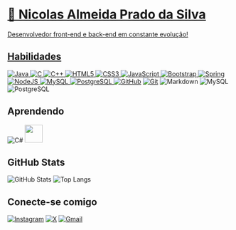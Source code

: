 <h1>
    <a href="https://github.com/niicolasaps/dio-lab-open-source/blob/main/README.md">
     🔱
    <span> Nicolas Almeida Prado da Silva</span>
</h1>

Desenvolvedor front-end e back-end em constante evolução!

## Habilidades
![Java](https://img.shields.io/badge/java-%23ED8B00.svg?style=for-the-badge&logo=openjdk&logoColor=white)
![C](https://img.shields.io/badge/C-00599C?style=for-the-badge&logo=c&logoColor=white)
![C++](https://img.shields.io/badge/C%2B%2B-00599C?style=for-the-badge&logo=c%2B%2B&logoColor=white)
![HTML5](https://img.shields.io/badge/HTML5-E34F26?style=for-the-badge&logo=html5&logoColor=white)
![CSS3](https://img.shields.io/badge/CSS3-1572B6?style=for-the-badge&logo=css3&logoColor=white)
![JavaScript](https://img.shields.io/badge/JavaScript-F7DF1E?style=for-the-badge&logo=javascript&logoColor=black)
![Bootstrap](https://img.shields.io/badge/-boostrap-0D1117?style=for-the-badge&logo=bootstrap&labelColor=0D1117)
![Spring](https://img.shields.io/badge/spring-%236DB33F.svg?style=for-the-badge&logo=spring&logoColor=white)
![NodeJS](https://img.shields.io/badge/node.js-6DA55F?style=for-the-badge&logo=node.js&logoColor=white)
![MySQL](https://img.shields.io/badge/MySQL-00000F?style=for-the-badge&logo=mysql&logoColor=white)
![PostgreSQL](https://img.shields.io/badge/PostgreSQL-000?style=for-the-badge&logo=postgresql)
[![GitHub](https://img.shields.io/badge/GitHub-000?style=for-the-badge&logo=github&logoColor=30A3DC)](https://docs.github.com/)
[![Git](https://img.shields.io/badge/Git-000?style=for-the-badge&logo=git&logoColor=E94D5F)](https://git-scm.com/doc) 
![Markdown](https://img.shields.io/badge/Markdown-000?style=for-the-badge&logo=markdown)
![MySQL](https://img.shields.io/badge/MySQL-00000F?style=for-the-badge&logo=mysql&logoColor=white)
![PostgreSQL](https://img.shields.io/badge/PostgreSQL-000?style=for-the-badge&logo=postgresql)

## Aprendendo

![C#](https://img.shields.io/badge/C%23-239120?style=for-the-badge&logo=c-sharp&logoColor=white)
 <img align-items="end" width="40px" src="https://cdn.jsdelivr.net/gh/devicons/devicon@latest/icons/dot-net/dot-net-original.svg" />

## GitHub Stats

![GitHub Stats](https://github-readme-stats.vercel.app/api?username=niicolasaps&theme=transparent&bg_color=000&border_color=30A3DC&show_icons=true&icon_color=30A3DC&title_color=E94D5F&text_color=FFF)
![Top Langs](https://github-readme-stats-git-masterrstaa-rickstaa.vercel.app/api/top-langs/?username=niicolasaps&bg_color=000&border_color=30A3DC&title_color=E94D5F&text_color=FFF)

## Conecte-se comigo

[![Instagram](https://img.shields.io/badge/-Instagram-%23E4405F?style=for-the-badge&logo=instagram&logoColor=white)](https://www.instagram.com/nicolas.aps_/)
[![X](https://img.shields.io/badge/X-000?style=for-the-badge&logo=x)](https://x.com/n1colassilva)
[![Gmail](https://img.shields.io/badge/Gmail-333333?style=for-the-badge&logo=gmail&logoColor=red)](mailto:nicolasalmeida.ps@gmail.com)


